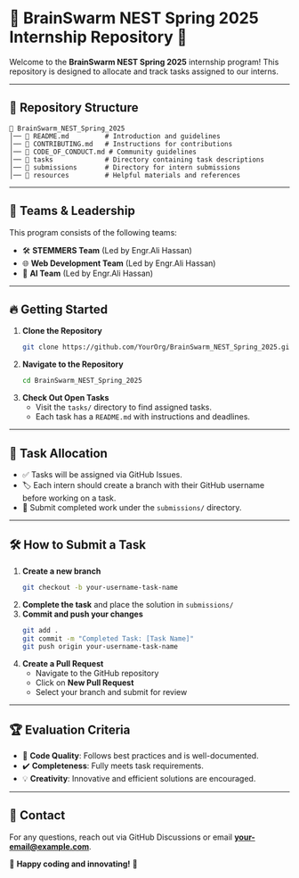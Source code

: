 # 🌟 BrainSwarm NEST Spring 2025 Internship Repository 🌟

Welcome to the **BrainSwarm NEST Spring 2025** internship program! This repository is designed to allocate and track tasks assigned to our interns.

---

## 📌 Repository Structure
```
📂 BrainSwarm_NEST_Spring_2025
│── 📜 README.md         # Introduction and guidelines
│── 📜 CONTRIBUTING.md   # Instructions for contributions
│── 📜 CODE_OF_CONDUCT.md # Community guidelines
│── 📂 tasks             # Directory containing task descriptions
│── 📂 submissions       # Directory for intern submissions
│── 📂 resources         # Helpful materials and references
```
---

## 🚀 Teams & Leadership
This program consists of the following teams:
- 🛠 **STEMMERS Team** (Led by Engr.Ali Hassan)
- 🌐 **Web Development Team** (Led by Engr.Ali Hassan)
- 🤖 **AI Team** (Led by Engr.Ali Hassan)

---

## 🔥 Getting Started
1. **Clone the Repository**
   ```bash
   git clone https://github.com/YourOrg/BrainSwarm_NEST_Spring_2025.git
   ```
2. **Navigate to the Repository**
   ```bash
   cd BrainSwarm_NEST_Spring_2025
   ```
3. **Check Out Open Tasks**
   - Visit the `tasks/` directory to find assigned tasks.
   - Each task has a `README.md` with instructions and deadlines.

---

## 📜 Task Allocation
- ✅ Tasks will be assigned via GitHub Issues.
- 🏷 Each intern should create a branch with their GitHub username before working on a task.
- 📂 Submit completed work under the `submissions/` directory.

---

## 🛠 How to Submit a Task
1. **Create a new branch**
   ```bash
   git checkout -b your-username-task-name
   ```
2. **Complete the task** and place the solution in `submissions/`
3. **Commit and push your changes**
   ```bash
   git add .
   git commit -m "Completed Task: [Task Name]"
   git push origin your-username-task-name
   ```
4. **Create a Pull Request**
   - Navigate to the GitHub repository
   - Click on **New Pull Request**
   - Select your branch and submit for review

---

## 🏆 Evaluation Criteria
- 🎯 **Code Quality**: Follows best practices and is well-documented.
- ✔️ **Completeness**: Fully meets task requirements.
- 💡 **Creativity**: Innovative and efficient solutions are encouraged.

---

## 📢 Contact
For any questions, reach out via GitHub Discussions or email **[your-email@example.com](mailto:your-email@example.com)**.

🚀 **Happy coding and innovating!** 🚀
